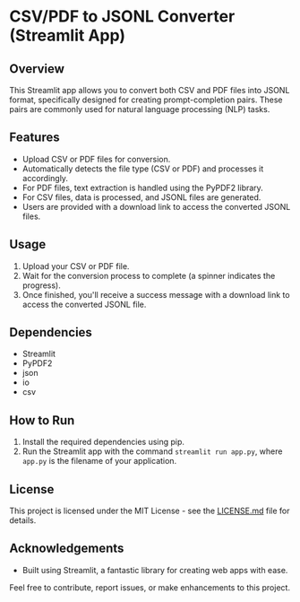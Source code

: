 # CSV/PDF to JSONL Converter (Streamlit App)

## Overview
This Streamlit app allows you to convert both CSV and PDF files into JSONL format, specifically designed for creating prompt-completion pairs. These pairs are commonly used for natural language processing (NLP) tasks.

## Features
- Upload CSV or PDF files for conversion.
- Automatically detects the file type (CSV or PDF) and processes it accordingly.
- For PDF files, text extraction is handled using the PyPDF2 library.
- For CSV files, data is processed, and JSONL files are generated.
- Users are provided with a download link to access the converted JSONL files.

## Usage
1. Upload your CSV or PDF file.
2. Wait for the conversion process to complete (a spinner indicates the progress).
3. Once finished, you'll receive a success message with a download link to access the converted JSONL file.

## Dependencies
- Streamlit
- PyPDF2
- json
- io
- csv

## How to Run
1. Install the required dependencies using pip.
2. Run the Streamlit app with the command `streamlit run app.py`, where `app.py` is the filename of your application.

## License
This project is licensed under the MIT License - see the [LICENSE.md](LICENSE.md) file for details.

## Acknowledgements
- Built using Streamlit, a fantastic library for creating web apps with ease.

Feel free to contribute, report issues, or make enhancements to this project.

